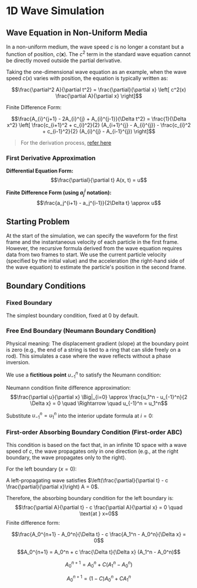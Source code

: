 # 1D Wave Simulation

## Wave Equation in Non-Uniform Media

In a non-uniform medium, the wave speed $c$ is no longer a constant but a function of position, $c(\mathbf{x})$. The $c^2$ term in the standard wave equation cannot be directly moved outside the partial derivative.

Taking the one-dimensional wave equation as an example, when the wave speed $c(x)$ varies with position, the equation is typically written as:

$$\frac{\partial^2 A}{\partial t^2} = \frac{\partial}{\partial x} \left[ c^2(x) \frac{\partial A}{\partial x} \right]$$

Finite Difference Form:

$$\frac{A_{i}^{j+1} - 2A_{i}^{j} + A_{i}^{j-1}}{\Delta t^2} = \frac{1}{\Delta x^2} \left[ \frac{c_{i+1}^2 + c_{i}^2}{2} (A_{i+1}^{j} - A_{i}^{j}) - \frac{c_{i}^2 + c_{i-1}^2}{2} (A_{i}^{j} - A_{i-1}^{j}) \right]$$

> For the derivation process, [refer here](./wave_equation.md)

### First Derivative Approximation

**Differential Equation Form:**
$$\frac{\partial}{\partial t} A(x, t) = u$$

**Finite Difference Form (using $a_j^i$ notation):**
$$\frac{a_j^{i+1} - a_j^{i-1}}{2\Delta t} \approx u$$

## Starting Problem

At the start of the simulation, we can specify the waveform for the first frame and the instantaneous velocity of each particle in the first frame. However, the recursive formula derived from the wave equation requires data from two frames to start.
We use the current particle velocity (specified by the initial value) and the acceleration (the right-hand side of the wave equation) to estimate the particle's position in the second frame.

## Boundary Conditions

### Fixed Boundary

The simplest boundary condition, fixed at 0 by default.

### Free End Boundary (Neumann Boundary Condition)

Physical meaning: The displacement gradient (slope) at the boundary point is zero (e.g., the end of a string is tied to a ring that can slide freely on a rod). This simulates a case where the wave reflects without a phase inversion.

We use a **fictitious point** $u_{-1}^n$ to satisfy the Neumann condition:

Neumann condition finite difference approximation:
$$\frac{\partial u}{\partial x} \Big|_{i=0} \approx \frac{u_1^n - u_{-1}^n}{2 \Delta x} = 0 \quad \Rightarrow \quad u_{-1}^n = u_1^n$$

Substitute $u_{-1}^n = u_1^n$ into the interior update formula at $i=0$:

### First-order Absorbing Boundary Condition (First-order ABC)

This condition is based on the fact that, in an infinite 1D space with a wave speed of $c$, the wave propagates only in one direction (e.g., at the right boundary, the wave propagates only to the right).

For the left boundary ($x=0$):

A left-propagating wave satisfies $\left(\frac{\partial}{\partial t} - c \frac{\partial}{\partial x}\right) A = 0$.

Therefore, the absorbing boundary condition for the left boundary is:
$$\frac{\partial A}{\partial t} - c \frac{\partial A}{\partial x} = 0 \quad \text{at } x=0$$
Finite difference form:

$$\frac{A_0^{n+1} - A_0^n}{\Delta t} - c \frac{A_1^n - A_0^n}{\Delta x} = 0$$

$$A_0^{n+1} = A_0^n + c \frac{\Delta t}{\Delta x} (A_1^n - A_0^n)$$

$$A_0^{n+1} = A_0^n + C (A_1^n - A_0^n)$$

$$A_0^{n+1} = (1 - C) A_0^n + C A_1^n$$
